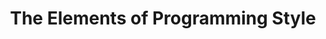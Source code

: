---
title: The Elements of Programming Style
link: https://www.amazon.com/Elements-Programming-Style-2nd/dp/0070342075/
authors: Brian W. Kernighan, P.J. Plauger
---